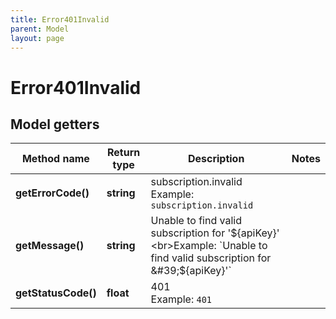 ```yaml
---
title: Error401Invalid
parent: Model
layout: page
---
```


# Error401Invalid

## Model getters

Method name | Return type | Description | Notes
------------ | ------------- | ------------- | -------------
**getErrorCode()** | **string** | subscription.invalid <br>Example: `subscription.invalid` |
**getMessage()** | **string** | Unable to find valid subscription for '${apiKey}' <br>Example: `Unable to find valid subscription for &#39;${apiKey}&#39;` |
**getStatusCode()** | **float** | 401 <br>Example: `401` |

